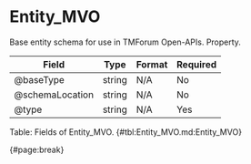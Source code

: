 <!--
    ATTENTION: This file was generated via gradle!
               Do NOT manually edit this file! Any such changes will be overwritten!
-->

# Entity_MVO

Base entity schema for use in TMForum Open-APIs.
Property.

| Field | Type | Format | Required |
| ------- | ------- | ------- | --- |
| @baseType | string | N/A | No |
| @schemaLocation | string | N/A | No |
| @type | string | N/A | Yes |

Table: Fields of Entity_MVO. {#tbl:Entity_MVO.md:Entity_MVO}

{#page:break}
